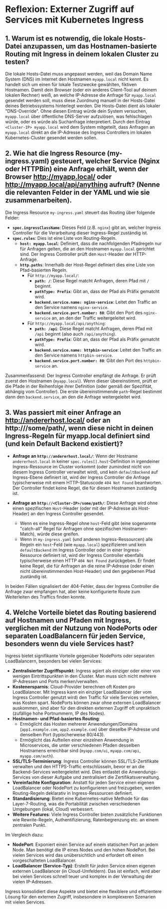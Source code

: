 # Reflexion: Externer Zugriff auf Services mit Kubernetes Ingress

## 1. Warum ist es notwendig, die lokale Hosts-Datei anzupassen, um das Hostnamen-basierte Routing mit Ingress in deinem lokalen Cluster zu testen?

Die lokale Hosts-Datei muss angepasst werden, weil das Domain Name System (DNS) im Internet den Hostnamen `myapp.local` nicht kennt. Es handelt sich um einen für lokale Testzwecke gewählten, fiktiven Hostnamen. Damit dein Browser (oder ein anderes Client-Tool auf deinem lokalen Rechner) weiß, an welche IP-Adresse die Anfrage für `myapp.local` gesendet werden soll, muss diese Zuordnung manuell in der Hosts-Datei deines Betriebssystems hinterlegt werden. Die Hosts-Datei dient als lokaler "DNS-Override". Ohne diesen Eintrag würde dein System versuchen, `myapp.local` über öffentliche DNS-Server aufzulösen, was fehlschlagen würde, oder es würde als Suchanfrage interpretiert. Durch den Eintrag `<Cluster-IP> myapp.local` wird dem System mitgeteilt, dass Anfragen an `myapp.local` direkt an die IP-Adresse des Ingress Controllers im lokalen Kubernetes-Cluster gesendet werden sollen.

## 2. Wie hat die Ingress Resource (my-ingress.yaml) gesteuert, welcher Service (Nginx oder HTTPBin) eine Anfrage erhält, wenn der Browser http://myapp.local/ oder http://myapp.local/api/anything aufruft? (Nenne die relevanten Felder in der YAML und wie sie zusammenarbeiten).

Die Ingress Resource `my-ingress.yaml` steuert das Routing über folgende Felder:

*   **`spec.ingressClassName`**: Dieses Feld (z.B. `nginx`) gibt an, welcher Ingress Controller für die Verarbeitung dieser Ingress-Regel zuständig ist.
*   **`spec.rules`**: Dies ist eine Liste von Routing-Regeln.
    *   **`host: myapp.local`**: Definiert, dass die nachfolgenden Pfadregeln nur für Anfragen gelten, die an den Hostnamen `myapp.local` gerichtet sind. Der Ingress Controller prüft den `Host`-Header der HTTP-Anfrage.
    *   **`http.paths`**: Innerhalb der Host-Regel definiert dies eine Liste von Pfad-basierten Regeln.
        *   Für `http://myapp.local/`:
            *   **`path: /`**: Diese Regel matcht Anfragen, deren Pfad mit `/` beginnt.
            *   **`pathType: Prefix`**: Gibt an, dass der Pfad als Präfix gematcht wird.
            *   **`backend.service.name: nginx-service`**: Leitet den Traffic an den Service namens `nginx-service`.
            *   **`backend.service.port.number: 80`**: Gibt den Port des `nginx-service` an, an den der Traffic weitergeleitet wird.
        *   Für `http://myapp.local/api/anything`:
            *   **`path: /api`**: Diese Regel matcht Anfragen, deren Pfad mit `/api` beginnt (also auch `/api/anything`).
            *   **`pathType: Prefix`**: Gibt an, dass der Pfad als Präfix gematcht wird.
            *   **`backend.service.name: httpbin-service`**: Leitet den Traffic an den Service namens `httpbin-service`.
            *   **`backend.service.port.number: 80`**: Gibt den Port des `httpbin-service` an.

Zusammenfassend: Der Ingress Controller empfängt die Anfrage. Er prüft zuerst den Hostnamen (`myapp.local`). Wenn dieser übereinstimmt, prüft er die Pfade in der Reihenfolge ihrer Definition (oder gemäß der Spezifität, abhängig vom Controller). Die erste übereinstimmende `path`-Regel bestimmt dann den `backend.service`, an den die Anfrage weitergeleitet wird.

## 3. Was passiert mit einer Anfrage an http://andererhost.local/ oder an http://<Cluster-IP>/some/path/, wenn diese nicht in deinen Ingress-Regeln für myapp.local definiert sind (und kein Default Backend existiert)?

*   **Anfrage an `http://andererhost.local/`**:
    Wenn der Hostname `andererhost.local` in keiner `spec.rules[].host`-Definition in irgendeiner Ingress-Ressource im Cluster vorkommt (oder zumindest nicht von diesem Ingress Controller verwaltet wird), und kein `defaultBackend` auf Ingress-Ebene definiert ist, wird der Ingress Controller die Anfrage typischerweise mit einem HTTP-Statuscode `404 Not Found` beantworten. Der Controller findet keine Regel, die für diesen Hostnamen zuständig ist.

*   **Anfrage an `http://<Cluster-IP>/some/path/`**:
    Diese Anfrage wird ohne einen spezifischen `Host`-Header (oder mit der IP-Adresse als Host-Header) an den Ingress Controller gesendet.
    *   Wenn es eine Ingress-Regel ohne `host`-Feld gibt (eine sogenannte "catch-all" Regel für Anfragen ohne spezifischen Hostnamen-Match), würde diese greifen.
    *   Wenn in `my-ingress.yaml` (und anderen Ingress-Ressourcen) alle Regeln ein `host`-Feld (wie `myapp.local`) spezifizieren und kein `defaultBackend` im Ingress Controller oder in einer Ingress-Ressource definiert ist, wird der Ingress Controller ebenfalls typischerweise einen HTTP `404 Not Found` zurückgeben. Er findet keine Regel, die für Anfragen an die reine IP-Adresse (oder einen nicht übereinstimmenden Host-Header) und den gegebenen Pfad zuständig ist.

In beiden Fällen signalisiert der 404-Fehler, dass der Ingress Controller die Anfrage zwar empfangen hat, aber keine konfigurierte Route zum Weiterleiten des Traffics finden konnte.

## 4. Welche Vorteile bietet das Routing basierend auf Hostnamen und Pfaden mit Ingress, verglichen mit der Nutzung von NodePorts oder separaten LoadBalancern für jeden Service, besonders wenn du viele Services hast?

Ingress bietet signifikante Vorteile gegenüber NodePorts oder separaten LoadBalancern, besonders bei vielen Services:

*   **Zentralisierter Zugriffspunkt**: Ingress agiert als einziger oder einer von wenigen Eintrittspunkten in den Cluster. Man muss sich nicht mehrere IP-Adressen und Ports merken/verwalten.
*   **Kostenersparnis**: Cloud-Provider berechnen oft Kosten pro LoadBalancer. Mit Ingress kann ein einziger LoadBalancer (der vom Ingress Controller genutzt wird) den Traffic für viele Services verteilen, was Kosten spart. NodePorts können zwar ohne externen LoadBalancer auskommen, sind aber für den direkten externen Zugriff oft unpraktisch (zufällige hohe Portnummern, IP des Nodes).
*   **Hostnamen- und Pfad-basiertes Routing**:
    *   Ermöglicht das Hosten mehrerer Anwendungen/Domains (`app1.example.com`, `app2.example.com`) über dieselbe IP-Adresse und denselben Port (typischerweise 80/443).
    *   Ermöglicht das Aufteilen einer einzelnen Anwendung in Microservices, die unter verschiedenen Pfaden desselben Hostnamens erreichbar sind (`myapp.com/ui`, `myapp.com/api`, `myapp.com/auth`).
*   **SSL/TLS-Terminierung**: Ingress Controller können SSL/TLS-Zertifikate verwalten und den HTTPS-Traffic entschlüsseln, bevor er an die Backend-Services weitergeleitet wird. Dies entlastet die Anwendungs-Services von dieser Aufgabe und zentralisiert die Zertifikatsverwaltung.
*   **Vereinfachte Konfiguration**: Anstatt für jeden Service einen eigenen LoadBalancer oder NodePort zu konfigurieren und freizugeben, werden Routing-Regeln deklarativ in Ingress-Ressourcen definiert.
*   **Standardisierung**: Bietet eine Kubernetes-native Methode für das Layer-7-Routing, was die Portabilität zwischen verschiedenen Umgebungen (lokal, Cloud) verbessert.
*   **Weitere Features**: Viele Ingress Controller bieten zusätzliche Funktionen wie Rewrite-Regeln, Authentifizierung, Ratenbegrenzung etc. an einem zentralen Punkt.

Im Vergleich dazu:
*   **NodePort**: Exponiert einen Service auf einem statischen Port an jedem Node. Man benötigt die IP eines Nodes und den hohen NodePort. Bei vielen Services wird das unübersichtlich und erfordert oft einen vorgeschalteten LoadBalancer.
*   **LoadBalancer (Service-Typ)**: Erstellt für *jeden* Service einen eigenen externen LoadBalancer (in Cloud-Umfeldern). Das ist einfach, wird aber bei vielen Services schnell teuer und komplex in der Verwaltung der vielen IP-Adressen.

Ingress konsolidiert diese Aspekte und bietet eine flexiblere und effizientere Lösung für den externen Zugriff, insbesondere in komplexeren Szenarien mit vielen Services.